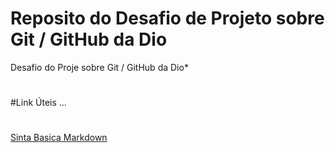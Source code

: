 #    Reposito   do   Desafio  de Projeto  sobre Git / GitHub  da Dio
 Desafio do Proje sobre  Git / GitHub  da Dio*
#
  

#Link Úteis  ...
#
[ Sinta Basica Markdown  ](https://www.markdownguide.org/basic-syntax/)
